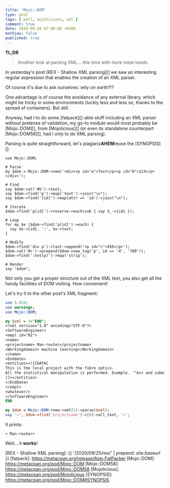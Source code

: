 ```yaml
---
title: 'Mojo::DOM'
type: post
tags: [ perl, mojolicious, xml ]
comment: true
date: 2020-09-26 07:00:00 +0200
mathjax: false
published: true
---
```


**TL;DR**

> Another look at parsing XML... this time with more meat inside.

In yesterday's post [REX - Shallow XML parsing][] we saw an interesting
regular expression that enables the creation of an XML parser.

Of course it's due to ask ourselves: *why on earth?!?*

One advantage is of course the avoidance of any external library, which
might be tricky in some environments (luckly less and less so, thanks to
the spread of containers). But still.

Anyway, had I to do some [fatpack][]-able stuff including an XML parser
without pretense of validation, my go-to module would most probably be
[Mojo::DOM][], from [Mojolicious][] (or even its standalone counterpart
[Mojo::DOM58][], had I *only* to do XML parsing).

Parsing is quite straightforward, let's plagiariz**AHEM**reuse the [SYNOPSIS][]:

```
use Mojo::DOM;
 
# Parse
my $dom = Mojo::DOM->new('<div><p id="a">Test</p><p id="b">123</p></div>');
 
# Find
say $dom->at('#b')->text;
say $dom->find('p')->map('text')->join("\n");
say $dom->find('[id]')->map(attr => 'id')->join("\n");
 
# Iterate
$dom->find('p[id]')->reverse->each(sub { say $_->{id} });
 
# Loop
for my $e ($dom->find('p[id]')->each) {
  say $e->{id}, ':', $e->text;
}
 
# Modify
$dom->find('div p')->last->append('<p id="c">456</p>');
$dom->at('#c')->prepend($dom->new_tag('p', id => 'd', '789'));
$dom->find(':not(p)')->map('strip');
 
# Render
say "$dom";
```

Not only you get a proper structure out of the XML text, you also get
all the handy facilities of DOM visiting. How convenient!

Let's try it to the other post's XML fragment:

```perl
use 5.024;
use warnings;
use Mojo::DOM;

my $xml = <<'END';
<?xml version="1.0" encoding="UTF-8"?>
<SoftwareEngineer>
<empl id="01">
<name>
<projectname> Man-router</projectname>
<Workingdomain> machine learning</Workingdomain>
</name>
<Enddate>
<entities><![CDATA[
This is the local project with the fibre optics.
All the statistical manipulation is performed. Example. '"&<> and submission date 12/12/2020
]]></entities>
</Enddate>
</empl>
<whatever/>
</SoftwareEngineer>
END

my $dom = Mojo::DOM->new->xml(1)->parse($xml);
say '<', $dom->find('projectname')->[0]->all_text, '>';
```

It prints:

```
< Man-router>
```

Well... it **works**!


[REX - Shallow XML parsing]: {{ '/2020/09/25/rex/' | prepend: site.baseurl }}
[fatpack]: https://metacpan.org/release/App-FatPacker
[Mojo::DOM]: https://metacpan.org/pod/Mojo::DOM
[Mojo::DOM58]: https://metacpan.org/pod/Mojo::DOM58
[Mojolicious]: https://metacpan.org/pod/Mojolicious
[SYNOPSIS]: https://metacpan.org/pod/Mojo::DOM#SYNOPSIS
